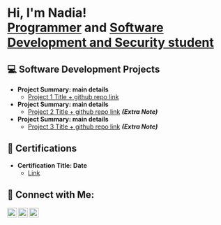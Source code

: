 <h1>Hi, I'm Nadia! <br/><a href="https://github.com/nshands"> Programmer</a> and <a href="https://www.linkedin.com/in/n-shands/">Software Development and Security student</a></h1>

<h2> 💻 Software Development Projects</h2>

- <b>Project Summary: main details</b>
  - [Project 1 Title + github repo link](https://github.com/nshands)
- <b>Project Summary: main details</b>
  - [Project 2 Title + github repo link](https://github.com/nshands) <b><i>(Extra Note)</b></i>
- <b>Project Summary: main details</b>
  -  [Project 3 Title + github repo link](https://github.com/nshands) <b><i>(Extra Note)</b></i>

<h2> 📝 Certifications</h2>

- <b>Certification Title: Date</b>
  - [Link](https://github.com/nshands)

<h2> 📧 Connect with Me:</h2>

[<img align="left" alt="Nadia Shands | LinkedIn" width="22px" src="https://cdn-icons.flaticon.com/png/512/3536/premium/3536505.png?token=exp=1657994623~hmac=31b44bfbd58703912d9d639d65d18f6d"/>][linkedin]
[<img align="left" alt="Nadia Shands | Handshake" width="22px" src="https://res.cloudinary.com/crunchbase-production/image/upload/c_lpad,h_170,w_170,f_auto,b_white,q_auto:eco,dpr_1/bqag2d4y5czqb0vcepxv"/>][handshake]
[<img align="left" alt="Nadia Shands | Credly" width="22px" src="https://res.cloudinary.com/crunchbase-production/image/upload/c_lpad,h_170,w_170,f_auto,b_white,q_auto:eco,dpr_1/d54vmdgqw3nopbl4xohr" />][credly]

[linkedin]: https://linkedin.com/in/n-shands
[handshake]: https://umgc.joinhandshake.com/stu/users/35217797
[credly]: https://www.credly.com/users/n-shands

<!--
**nshands/nshands** is a ✨ _special_ ✨ repository because its `README.md` (this file) appears on your GitHub profile.

Here are some ideas to get you started:

- 🔭 I’m currently working on ...
- 🌱 I’m currently learning ...
- 👯 I’m looking to collaborate on ...
- 🤔 I’m looking for help with ...
- 💬 Ask me about ...
- 📫 How to reach me: ...
- 😄 Pronouns: ...
- ⚡ Fun fact: ...
-->
